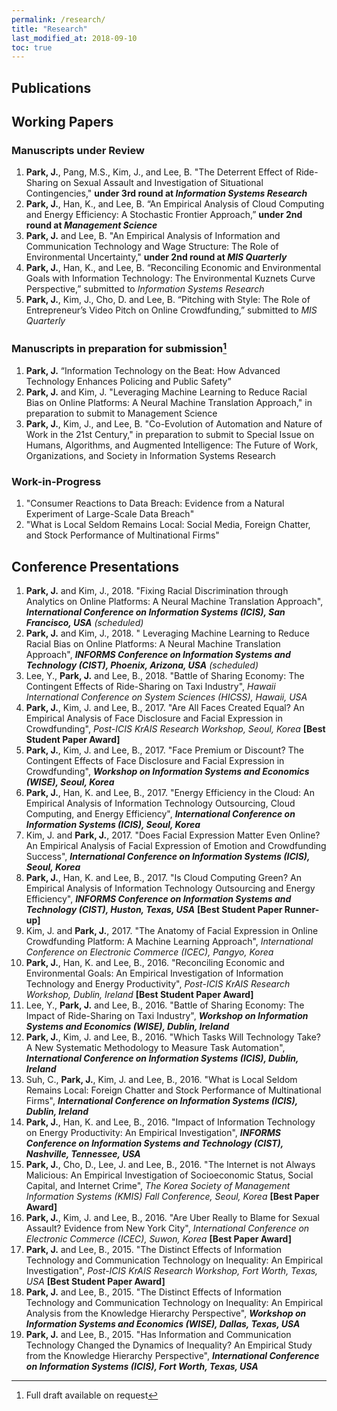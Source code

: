 ```yaml
---
permalink: /research/
title: "Research"
last_modified_at: 2018-09-10
toc: true
---
```



## Publications


## Working Papers
### Manuscripts under Review
1. **Park, J.**, Pang, M.S., Kim, J., and Lee, B. "The Deterrent Effect of Ride-Sharing on Sexual Assault and Investigation of Situational Contingencies," **under 3rd round at *Information Systems Research***
2. **Park, J.**, Han, K., and Lee, B. “An Empirical Analysis of Cloud Computing and Energy Efficiency: A Stochastic Frontier Approach,” **under 2nd round at *Management Science***
3. **Park, J.** and Lee, B. "An Empirical Analysis of Information and Communication Technology and Wage Structure: The Role of Environmental Uncertainty," **under 2nd round at *MIS Quarterly***
4. **Park, J.**, Han, K., and Lee, B. “Reconciling Economic and Environmental Goals with Information Technology: The Environmental Kuznets Curve Perspective,” submitted to *Information Systems Research*
5. **Park, J.**, Kim, J., Cho, D. and Lee, B. “Pitching with Style: The Role of Entrepreneur’s Video Pitch on Online Crowdfunding,” submitted to *MIS Quarterly*

### Manuscripts in preparation for submission[^1]
1. **Park, J.** “Information Technology on the Beat: How Advanced Technology Enhances Policing and Public Safety”
2. **Park, J.** and Kim, J. "Leveraging Machine Learning to Reduce Racial Bias on Online Platforms: A Neural Machine Translation Approach," in preparation to submit to Management Science
3. **Park, J.**, Kim, J., and Lee, B. "Co-Evolution of Automation and Nature of Work in the 21st Century," in preparation to submit to Special Issue on Humans, Algorithms, and Augmented Intelligence: The Future of Work, Organizations, and Society in Information Systems Research

[^1]: Full draft available on request

### Work-in-Progress
1. "Consumer Reactions to Data Breach: Evidence from a Natural Experiment of Large-Scale Data Breach"
2. "What is Local Seldom Remains Local: Social Media, Foreign Chatter, and Stock Performance of Multinational Firms"

## Conference Presentations
1. **Park, J.** and Kim, J., 2018. "Fixing Racial Discrimination through Analytics on Online Platforms: A Neural Machine Translation Approach", ***International Conference on Information Systems (ICIS), San Francisco, USA** (scheduled)*
2. **Park, J.** and Kim, J., 2018. " Leveraging Machine Learning to Reduce Racial Bias on Online Platforms: A Neural Machine Translation Approach", ***INFORMS Conference on Information Systems and Technology (CIST), Phoenix, Arizona, USA** (scheduled)*
3. Lee, Y., **Park, J.** and Lee, B., 2018. "Battle of Sharing Economy: The Contingent Effects of Ride-Sharing on Taxi Industry", *Hawaii International Conference on System Sciences (HICSS), Hawaii, USA*
4. **Park, J.**, Kim, J. and Lee, B., 2017. "Are All Faces Created Equal? An Empirical Analysis of Face Disclosure and Facial Expression in Crowdfunding", *Post-ICIS KrAIS Research Workshop, Seoul, Korea* **[Best Student Paper Award]**
5. **Park, J.**, Kim, J. and Lee, B., 2017. "Face Premium or Discount? The Contingent Effects of Face Disclosure and Facial Expression in Crowdfunding", ***Workshop on Information Systems and Economics (WISE), Seoul, Korea***
6. **Park, J.**, Han, K. and Lee, B., 2017. "Energy Efficiency in the Cloud: An Empirical Analysis of Information Technology Outsourcing, Cloud Computing, and Energy Efficiency", ***International Conference on Information Systems (ICIS), Seoul, Korea***
7. Kim, J. and **Park, J.**, 2017. "Does Facial Expression Matter Even Online? An Empirical Analysis of Facial Expression of Emotion and Crowdfunding Success", ***International Conference on Information Systems (ICIS), Seoul, Korea***
8. **Park, J.**, Han, K. and Lee, B., 2017. "Is Cloud Computing Green? An Empirical Analysis of Information Technology Outsourcing and Energy Efficiency", ***INFORMS Conference on Information Systems and Technology (CIST), Huston, Texas, USA*** **[Best Student Paper Runner-up]**
9. Kim, J. and **Park, J.**, 2017. "The Anatomy of Facial Expression in Online Crowdfunding Platform: A Machine Learning Approach", *International Conference on Electronic Commerce (ICEC), Pangyo, Korea*
10. **Park, J.**, Han, K. and Lee, B., 2016. "Reconciling Economic and Environmental Goals: An Empirical Investigation of Information Technology and Energy Productivity", *Post-ICIS KrAIS Research Workshop, Dublin, Ireland* **[Best Student Paper Award]**
11. Lee, Y., **Park, J.** and Lee, B., 2016. "Battle of Sharing Economy: The Impact of Ride-Sharing on Taxi Industry", ***Workshop on Information Systems and Economics (WISE), Dublin, Ireland***
12. **Park, J.**, Kim, J. and Lee, B., 2016. "Which Tasks Will Technology Take? A New Systematic Methodology to Measure Task Automation", ***International Conference on Information Systems (ICIS), Dublin, Ireland***
13. Suh, C., **Park, J.**, Kim, J. and Lee, B., 2016. "What is Local Seldom Remains Local: Foreign Chatter and Stock Performance of Multinational Firms", ***International Conference on Information Systems (ICIS), Dublin, Ireland***
14. **Park, J.**, Han, K. and Lee, B., 2016. "Impact of Information Technology on Energy Productivity: An Empirical Investigation", ***INFORMS Conference on Information Systems and Technology (CIST), Nashville, Tennessee, USA***
15. **Park, J.**, Cho, D., Lee, J. and Lee, B., 2016. "The Internet is not Always Malicious: An Empirical Investigation of Socioeconomic Status, Social Capital, and Internet Crime", *The Korea Society of Management Information Systems (KMIS) Fall Conference, Seoul, Korea* **[Best Paper Award]**
16. **Park, J.**, Kim, J. and Lee, B., 2016. "Are Uber Really to Blame for Sexual Assault? Evidence from New York City", *International Conference on Electronic Commerce (ICEC), Suwon, Korea* **[Best Paper Award]**
17. **Park, J.** and Lee, B., 2015. "The Distinct Effects of Information Technology and Communication Technology on Inequality: An Empirical Investigation", *Post-ICIS KrAIS Research Workshop, Fort Worth, Texas, USA* **[Best Student Paper Award]**
18. **Park, J.** and Lee, B., 2015. "The Distinct Effects of Information Technology and Communication Technology on Inequality: An Empirical Analysis from the Knowledge Hierarchy Perspective", ***Workshop on Information Systems and Economics (WISE), Dallas, Texas, USA***
19. **Park, J.** and Lee, B., 2015. "Has Information and Communication Technology Changed the Dynamics of Inequality? An Empirical Study from the Knowledge Hierarchy Perspective", ***International Conference on Information Systems (ICIS), Fort Worth, Texas, USA***
